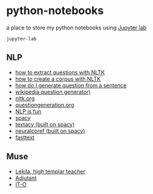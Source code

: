 # python-notebooks
a place to store my python notebooks using [Jupyter lab](https://jupyter.org/install)

```
jupyter-lab
```

## NLP
* [how to extract questions with NLTK](https://datascience.stackexchange.com/questions/26427/how-to-extract-question-s-from-document-with-nltk)
* [how to create a corpus with NLTK](https://stackoverflow.com/questions/4951751/creating-a-new-corpus-with-nltk)
* [how do I generate question from a sentence](https://www.quora.com/How-do-I-generate-question-from-sentence-in-Python-using-NLTK)
* [wikipedia question generator)](https://github.com/atbaker/wikipedia-question-generator)
* [nltk.org](https://www.nltk.org/)
* [questiongeneration.org](http://www.questiongeneration.org/)
* [NLP is fun](https://medium.com/@ageitgey/natural-language-processing-is-fun-9a0bff37854e)
* [spacy](https://spacy.io/)
* [textacy (built on spacy)](https://readthedocs.org/projects/textacy/)
* [neuralcoref (built on spacy)](https://github.com/huggingface/neuralcoref)
* [fasttext](https://fasttext.cc/)

## Muse
* [Lekila, high templar teacher](https://starcraft.fandom.com/wiki/Lekila)
* [Adjutant](https://starcraft.fandom.com/wiki/Adjutant)
* [IT-O](http://starwars.wikia.com/wiki/IT-O_Interrogator)
